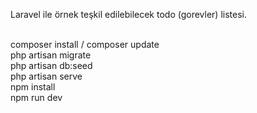 Laravel ile örnek teşkil edilebilecek todo (gorevler) listesi. 

<br>
composer install / composer update
<br>
php artisan migrate
<br>
php artisan db:seed
<br>
php artisan serve 
<br>
npm install
<br>
npm run dev
